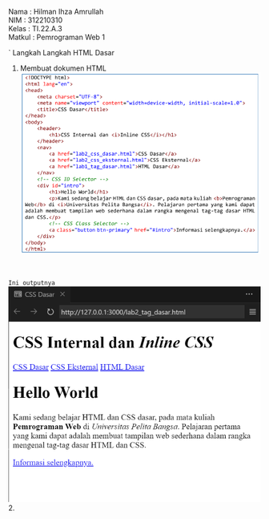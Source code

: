 
Nama    : Hilman Ihza Amrullah <br>
NIM     : 312210310 <br>
Kelas   : TI.22.A.3 <br>
Matkul  : Pemrograman Web 1

`
Langkah Langkah HTML Dasar
1. Membuat dokumen HTML 
![Alt text](<gambar/codingan css.png>)
<br>

`Ini outputnya`
![Alt text](<gambar/css dasar.png>)
2. 